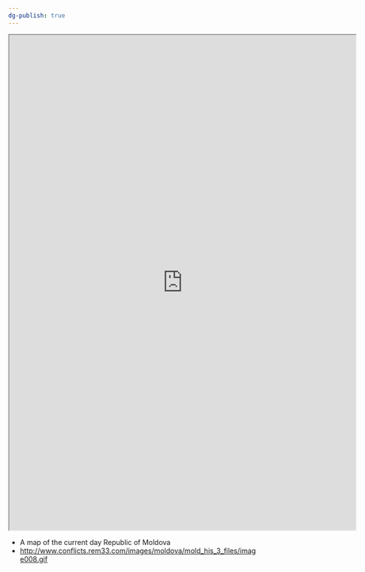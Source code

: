 ```yaml
---
dg-publish: true
---
```


<iframe src="https://drive.google.com/file/d/1GR1kLHD7RzXtPKhgk-X8PR4cS2bfBXoV/preview" width="700" height="1000" ></iframe> 

- A map of the current day Republic of Moldova
- http://www.conflicts.rem33.com/images/moldova/mold_his_3_files/image008.gif